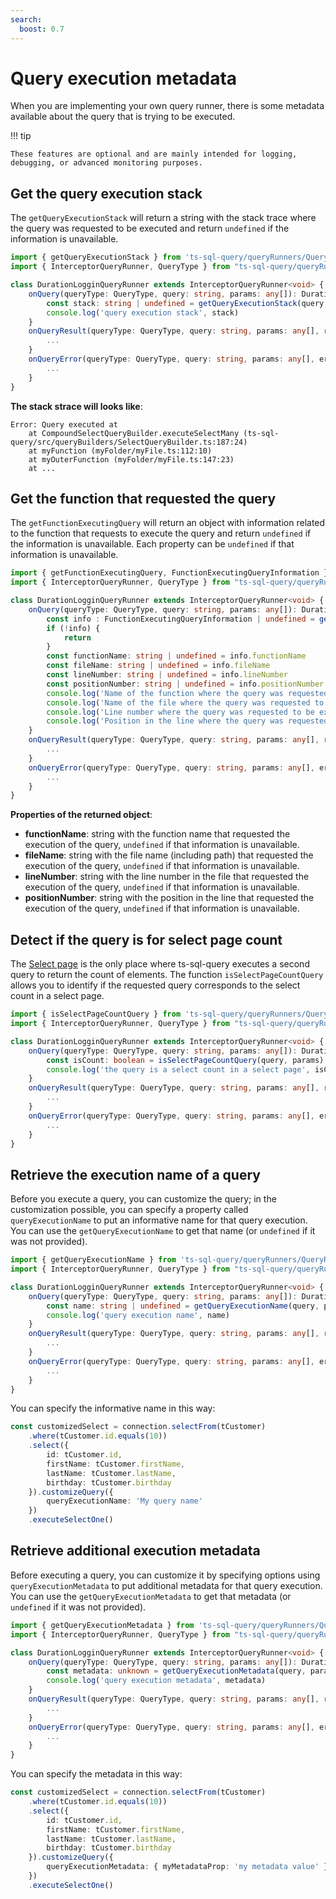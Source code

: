 ```yaml
---
search:
  boost: 0.7
---
```

# Query execution metadata

When you are implementing your own query runner, there is some metadata available about the query that is trying to be executed.

!!! tip

    These features are optional and are mainly intended for logging, debugging, or advanced monitoring purposes.

## Get the query execution stack

The `getQueryExecutionStack` will return a string with the stack trace where the query was requested to be executed and return `undefined` if the information is unavailable.

```ts
import { getQueryExecutionStack } from 'ts-sql-query/queryRunners/QueryRunner';
import { InterceptorQueryRunner, QueryType } from "ts-sql-query/queryRunners/InterceptorQueryRunner";

class DurationLogginQueryRunner extends InterceptorQueryRunner<void> {
    onQuery(queryType: QueryType, query: string, params: any[]): DurationPlayload {
        const stack: string | undefined = getQueryExecutionStack(query, params)
        console.log('query execution stack', stack)
    }
    onQueryResult(queryType: QueryType, query: string, params: any[], result: any, playload: void): void {
        ...    
    }
    onQueryError(queryType: QueryType, query: string, params: any[], error: any, playload: void): void {
        ...
    }
}
```
 
**The stack strace will looks like**:

```
Error: Query executed at
    at CompoundSelectQueryBuilder.executeSelectMany (ts-sql-query/src/queryBuilders/SelectQueryBuilder.ts:187:24)
    at myFunction (myFolder/myFile.ts:112:10)
    at myOuterFunction (myFolder/myFile.ts:147:23)
    at ...
```

## Get the function that requested the query

The `getFunctionExecutingQuery` will return an object with information related to the function that requests to execute the query and return `undefined` if the information is unavailable. Each property can be `undefined` if that information is unavailable.

```ts
import { getFunctionExecutingQuery, FunctionExecutingQueryInformation } from 'ts-sql-query/queryRunners/QueryRunner';
import { InterceptorQueryRunner, QueryType } from "ts-sql-query/queryRunners/InterceptorQueryRunner";

class DurationLogginQueryRunner extends InterceptorQueryRunner<void> {
    onQuery(queryType: QueryType, query: string, params: any[]): DurationPlayload {
        const info : FunctionExecutingQueryInformation | undefined = getFunctionExecutingQuery(query, params)
        if (!info) {
            return
        }
        const functionName: string | undefined = info.functionName
        const fileName: string | undefined = info.fileName
        const lineNumber: string | undefined = info.lineNumber
        const positionNumber: string | undefined = info.positionNumber
        console.log('Name of the function where the query was requested to be executed', functionName)
        console.log('Name of the file where the query was requested to be executed', fileName)
        console.log('Line number where the query was requested to be executed', lineNumber)
        console.log('Position in the line where the query was requested to be executed', positionNumber)
    }
    onQueryResult(queryType: QueryType, query: string, params: any[], result: any, playload: void): void {
        ...    
    }
    onQueryError(queryType: QueryType, query: string, params: any[], error: any, playload: void): void {
        ...
    }
}
```
 
**Properties of the returned object**:

- **functionName**: string with the function name that requested the execution of the query, `undefined` if that information is unavailable.
- **fileName**: string with the file name (including path) that requested the execution of the query, `undefined` if that information is unavailable.
- **lineNumber**: string with the line number in the file that requested the execution of the query, `undefined` if that information is unavailable.
- **positionNumber**: string with the position in the line that requested the execution of the query, `undefined` if that information is unavailable.

## Detect if the query is for select page count

The [Select page](../queries/select-page.md) is the only place where ts-sql-query executes a second query to return the count of elements. The function `isSelectPageCountQuery` allows you to identify if the requested query corresponds to the select count in a select page.

```ts
import { isSelectPageCountQuery } from 'ts-sql-query/queryRunners/QueryRunner';
import { InterceptorQueryRunner, QueryType } from "ts-sql-query/queryRunners/InterceptorQueryRunner";

class DurationLogginQueryRunner extends InterceptorQueryRunner<void> {
    onQuery(queryType: QueryType, query: string, params: any[]): DurationPlayload {
        const isCount: boolean = isSelectPageCountQuery(query, params)
        console.log('the query is a select count in a select page', isCount)
    }
    onQueryResult(queryType: QueryType, query: string, params: any[], result: any, playload: void): void {
        ...    
    }
    onQueryError(queryType: QueryType, query: string, params: any[], error: any, playload: void): void {
        ...
    }
}
```

## Retrieve the execution name of a query

Before you execute a query, you can customize the query; in the customization possible, you can specify a property called `queryExecutionName` to put an informative name for that query execution. You can use the `getQueryExecutionName` to get that name (or `undefined` if it was not provided).

```ts
import { getQueryExecutionName } from 'ts-sql-query/queryRunners/QueryRunner';
import { InterceptorQueryRunner, QueryType } from "ts-sql-query/queryRunners/InterceptorQueryRunner";

class DurationLogginQueryRunner extends InterceptorQueryRunner<void> {
    onQuery(queryType: QueryType, query: string, params: any[]): DurationPlayload {
        const name: string | undefined = getQueryExecutionName(query, params)
        console.log('query execution name', name)
    }
    onQueryResult(queryType: QueryType, query: string, params: any[], result: any, playload: void): void {
        ...    
    }
    onQueryError(queryType: QueryType, query: string, params: any[], error: any, playload: void): void {
        ...
    }
}
```

You can specify the informative name in this way:

```ts
const customizedSelect = connection.selectFrom(tCustomer)
    .where(tCustomer.id.equals(10))
    .select({
        id: tCustomer.id,
        firstName: tCustomer.firstName,
        lastName: tCustomer.lastName,
        birthday: tCustomer.birthday
    }).customizeQuery({
        queryExecutionName: 'My query name'
    })
    .executeSelectOne()
```

## Retrieve additional execution metadata

Before executing a query, you can customize it by specifying options using `queryExecutionMetadata` to put additional metadata for that query execution. You can use the `getQueryExecutionMetadata` to get that metadata (or `undefined` if it was not provided).

```ts
import { getQueryExecutionMetadata } from 'ts-sql-query/queryRunners/QueryRunner';
import { InterceptorQueryRunner, QueryType } from "ts-sql-query/queryRunners/InterceptorQueryRunner";

class DurationLogginQueryRunner extends InterceptorQueryRunner<void> {
    onQuery(queryType: QueryType, query: string, params: any[]): DurationPlayload {
        const metadata: unknown = getQueryExecutionMetadata(query, params)
        console.log('query execution metadata', metadata)
    }
    onQueryResult(queryType: QueryType, query: string, params: any[], result: any, playload: void): void {
        ...    
    }
    onQueryError(queryType: QueryType, query: string, params: any[], error: any, playload: void): void {
        ...
    }
}
```

You can specify the metadata in this way:

```ts
const customizedSelect = connection.selectFrom(tCustomer)
    .where(tCustomer.id.equals(10))
    .select({
        id: tCustomer.id,
        firstName: tCustomer.firstName,
        lastName: tCustomer.lastName,
        birthday: tCustomer.birthday
    }).customizeQuery({
        queryExecutionMetadata: { myMetadataProp: 'my metadata value' }
    })
    .executeSelectOne()
```
